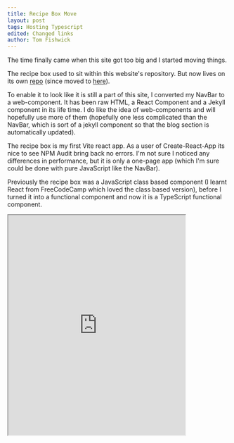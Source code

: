 ```yaml
---
title: Recipe Box Move
layout: post
tags: Hosting Typescript
edited: Changed links
author: Tom Fishwick
---
```


The time finally came when this site got too big and I started moving things.

The recipe box used to sit within this website's repository. But now lives on its own [repo](https://github.com/SL477/RecipeBox) (since moved to [here](https://github.com/SL477/Link477-React)).

To enable it to look like it is still a part of this site, I converted my NavBar to a web-component. It has been raw HTML, a React Component and a Jekyll component in its life time. I do like the idea of web-components and will hopefully use more of them (hopefully one less complicated than the NavBar, which is sort of a jekyll component so that the blog section is automatically updated).

The recipe box is my first Vite react app. As a user of Create-React-App its nice to see NPM Audit bring back no errors. I'm not sure I noticed any differences in performance, but it is only a one-page app (which I'm sure could be done with pure JavaScript like the NavBar).

Previously the recipe box was a JavaScript class based component (I learnt React from FreeCodeCamp which loved the class based version), before I turned it into a functional component and now it is a TypeScript functional component.

<iframe src="https://link477.com/Link477-React/#/recipeBox/" title="Recipe Box" width="80%" height="500px">
